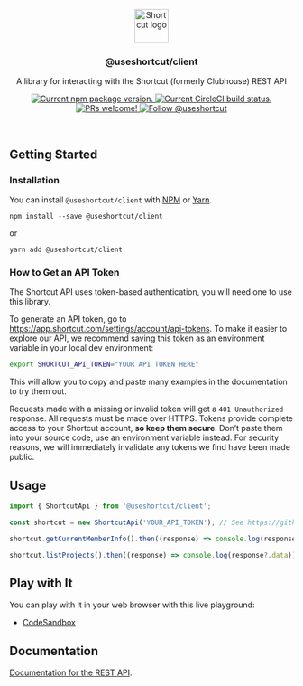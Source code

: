 <p align="center">
  <img height="60" src="https://user-images.githubusercontent.com/7189823/133838642-9a05e1ec-9a79-46ae-b22e-a8b931caf233.png" alt="Shortcut logo">
</p>

<h3 align="center">
  @useshortcut/client
</h3>

<p align="center">
  A library for interacting with the Shortcut (formerly Clubhouse) REST API
</p>

<p align="center">
  <a href="https://www.npmjs.org/package/@useshortcut/client">
    <img src="https://badge.fury.io/js/@useshortcut/client.svg" alt="Current npm package version." />
  </a>
  <a href="https://circleci.com/gh/useshortcut/shortcut-client-js">
    <img src="https://circleci.com/gh/useshortcut/shortcut-client-js.svg?style=shield" alt="Current CircleCI build status." />
  </a>
  <a href="https://circleci.com/gh/useshortcut/shortcut-client-js">
    <img src="https://img.shields.io/badge/PRs-welcome-brightgreen.svg" alt="PRs welcome!" />
  </a>
  <a href="https://twitter.com/intent/follow?screen_name=useshortcut">
    <img src="https://img.shields.io/twitter/follow/useshortcut.svg?label=Follow%20@useshortcut" alt="Follow @useshortcut" />
  </a>
</p>

<br>

## Getting Started

### Installation

You can install `@useshortcut/client` with [NPM](https://www.npmjs.com/) or [Yarn](https://yarnpkg.com).

```shell
npm install --save @useshortcut/client
```

or

```shell
yarn add @useshortcut/client
```

### How to Get an API Token

The Shortcut API uses token-based authentication, you will need one to use this library.

To generate an API token, go to https://app.shortcut.com/settings/account/api-tokens. To make it easier to explore our API, we recommend saving this token as an environment variable in your local dev environment:

```bash
export SHORTCUT_API_TOKEN="YOUR API TOKEN HERE"
```

This will allow you to copy and paste many examples in the documentation to try them out.

Requests made with a missing or invalid token will get a `401 Unauthorized` response. All requests must be made over HTTPS. Tokens provide complete access to your Shortcut account, **so keep them secure**. Don’t paste them into your source code, use an environment variable instead. For security reasons, we will immediately invalidate any tokens we find have been made public.

## Usage

```javascript
import { ShortcutApi } from '@useshortcut/client';

const shortcut = new ShortcutApi('YOUR_API_TOKEN'); // See https://github.com/useshortcut/shortcut-client-js#how-to-get-an-api-token

shortcut.getCurrentMemberInfo().then((response) => console.log(response?.data));

shortcut.listProjects().then((response) => console.log(response?.data));
```

## Play with It

You can play with it in your web browser with this live playground: 

- [CodeSandbox](https://codesandbox.io/s/useshortcut-client-playground-48kq1)

## Documentation

[Documentation for the REST API](https://shortcut.com/api/rest).
